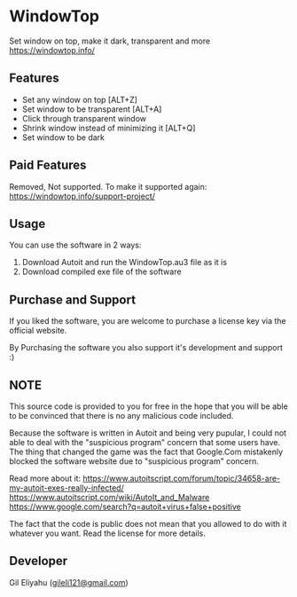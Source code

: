 # WindowTop
Set window on top, make it dark, transparent and more
https://windowtop.info/

## Features
* Set any window on top  [ALT+Z]
* Set window to be transparent [ALT+A]
* Click through transparent window
* Shrink window instead of minimizing it [ALT+Q]
* Set window to be dark

## Paid Features
Removed, Not supported.
To make it supported again:
https://windowtop.info/support-project/

## Usage
You can use the software in 2 ways:
1. Download Autoit and run the WindowTop.au3 file as it is
2. Download compiled exe file of the software

## Purchase and Support
If you liked the software, you are welcome to purchase a license key via the official website.

By Purchasing the software you also support it's development and support :)

## NOTE
This source code is provided to you for free in the hope that you will be able to be convinced that there is no any malicious code included.

Because the software is written in Autoit and being very pupular, I could not able to deal with the "suspicious program" concern that some users have. The thing that changed the game was the fact that Google.Com mistakenly blocked the software website due to "suspicious program" concern.

Read more about it:
https://www.autoitscript.com/forum/topic/34658-are-my-autoit-exes-really-infected/
https://www.autoitscript.com/wiki/AutoIt_and_Malware
https://www.google.com/search?q=autoit+virus+false+positive

The fact that the code is public does not mean that you allowed to do with it whatever you want. Read the license for more details. 


## Developer
Gil Eliyahu (gileli121@gmail.com)

